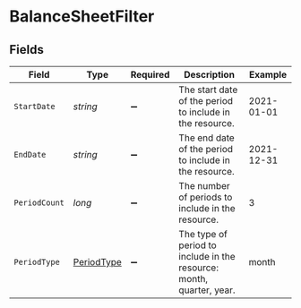 # BalanceSheetFilter


## Fields

| Field                                                                | Type                                                                 | Required                                                             | Description                                                          | Example                                                              |
| -------------------------------------------------------------------- | -------------------------------------------------------------------- | -------------------------------------------------------------------- | -------------------------------------------------------------------- | -------------------------------------------------------------------- |
| `StartDate`                                                          | *string*                                                             | :heavy_minus_sign:                                                   | The start date of the period to include in the resource.             | 2021-01-01                                                           |
| `EndDate`                                                            | *string*                                                             | :heavy_minus_sign:                                                   | The end date of the period to include in the resource.               | 2021-12-31                                                           |
| `PeriodCount`                                                        | *long*                                                               | :heavy_minus_sign:                                                   | The number of periods to include in the resource.                    | 3                                                                    |
| `PeriodType`                                                         | [PeriodType](../../Models/Components/PeriodType.md)                  | :heavy_minus_sign:                                                   | The type of period to include in the resource: month, quarter, year. | month                                                                |